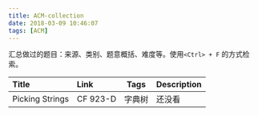 ```yaml
---
title: ACM-collection
date: 2018-03-09 10:46:07
tags: [ACM]
---
```


汇总做过的题目：来源、类别、题意概括、难度等。使用`<Ctrl> + F` 的方式检索。

| Title | Link | Tags | Description |
| :-    | :-   | :-:  | :-          |
| Picking Strings | CF 923-D | 字典树 | 还没看 | 
